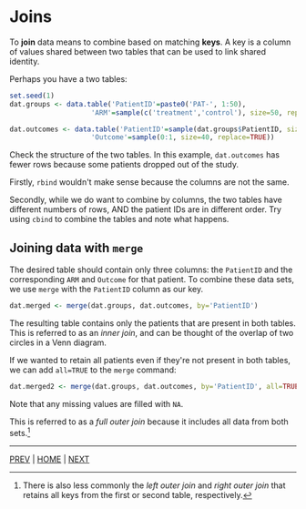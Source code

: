 # Joins

To **join** data means to combine based on matching **keys**. A key is a column of values shared between two tables that can be used to link shared identity.

Perhaps you have a two tables:

```R
set.seed(1)
dat.groups <- data.table('PatientID'=paste0('PAT-', 1:50),
                    'ARM'=sample(c('treatment','control'), size=50, replace=TRUE))

dat.outcomes <- data.table('PatientID'=sample(dat.groups$PatientID, size=40),
                    'Outcome'=sample(0:1, size=40, replace=TRUE))
```

Check the structure of the two tables. In this example, `dat.outcomes` has fewer rows because some patients dropped out of the study.

Firstly, `rbind` wouldn't make sense because the columns are not the same. 

Secondly, while we do want to combine by columns, the two tables have different numbers of rows, AND the patient IDs are in different order. Try using `cbind` to combine the tables and note what happens.

## Joining data with `merge`

The desired table should contain only three columns: the `PatientID` and the corresponding `ARM` and `Outcome` for that patient. To combine these data sets, we
use `merge` with the `PatientID` column as our key.

```R
dat.merged <- merge(dat.groups, dat.outcomes, by='PatientID')
```

The resulting table contains only the patients that are present in both tables.
This is referred to as an *inner join*, and can be thought of the overlap of two
circles in a Venn diagram.

If we wanted to retain all patients even if they're not present in both tables, we
can add `all=TRUE` to the `merge` command:

```R
dat.merged2 <- merge(dat.groups, dat.outcomes, by='PatientID', all=TRUE)
```

Note that any missing values are filled with `NA`.

This is referred to as a *full outer join* because it includes all data from both sets.[^1]

---

[PREV](A.md) | [HOME](/README.md) | [NEXT](/06_transforming_long_and_wide/README.md)


[^1]: There is also less commonly the *left outer join* and *right outer join* that retains all keys from the first or second table, respectively.